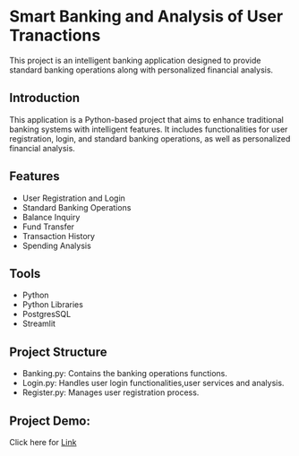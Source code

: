 # Smart Banking and Analysis of User Tranactions
This project is an intelligent banking application designed to provide standard banking operations along with personalized financial analysis.

## Introduction
This application is a Python-based project that aims to enhance traditional banking systems with intelligent features. 
It includes functionalities for user registration, login, and standard banking operations, as well as personalized financial analysis.

## Features

* User Registration and Login
* Standard Banking Operations
* Balance Inquiry
* Fund Transfer
* Transaction History
* Spending Analysis
## Tools

* Python
* Python Libraries
* PostgresSQL
* Streamlit
  
## Project Structure

* Banking.py: Contains the banking operations functions.
* Login.py: Handles user login functionalities,user services and analysis.
* Register.py: Manages user registration process.

## Project Demo:
Click here for [Link ](https://www.linkedin.com/posts/nilofer-mubeen-35937a28b_guvi-dwellfi-activity-7227309715280515072-eJQJ?utm_source=share&utm_medium=member_desktop)
